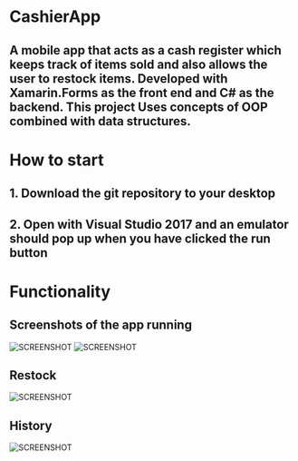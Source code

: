 # CashierApp
## A mobile app that acts as a cash register which keeps track of items sold and also allows the user to restock items. Developed with Xamarin.Forms as the front end and C# as the backend. This project Uses concepts of OOP combined with data structures.
# How to start 
## 1. Download the git repository to your desktop
## 2. Open with Visual Studio 2017 and an emulator should pop up when you have clicked the run button
# Functionality 
## Screenshots of the app running
![SCREENSHOT](https://github.com/igorganch/CashierApp/blob/main/AddingAProductToCart.PNG)
![SCREENSHOT](https://github.com/igorganch/CashierApp/blob/main/History1.PNG)
## Restock
![SCREENSHOT](https://github.com/igorganch/CashierApp/blob/main/Restock3.PNG)
## History 
![SCREENSHOT](https://github.com/igorganch/CashierApp/blob/main/History3.PNG)
